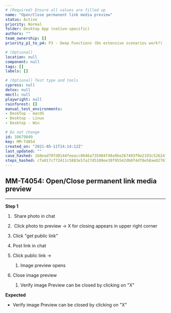 ```yaml
---
# (Required) Ensure all values are filled up
name: "Open/Close permanent link media preview"
status: Active
priority: Normal
folder: Desktop App (native-specific)
authors: ""
team_ownership: []
priority_p1_to_p4: P3 - Deep Functions (Do extensive scenarios work?)

# (Optional)
location: null
component: null
tags: []
labels: []

# (Optional) Test type and tools
cypress: null
detox: null
mmctl: null
playwright: null
rainforest: []
manual_test_environments: 
- Desktop - macOS
- Desktop - Linux
- Desktop - Win

# Do not change
id: 10679849
key: MM-T4054
created_on: "2021-05-11T14:14:12Z"
last_updated: ""
case_hashed: 1b0ead70fd0144feeacc8646a735904f48a9be267493f0e2193c52624f982adbf848c5ed27d61993676bb2c6fa942795
steps_hashed: cfa017cf72411c5883e5fa27d5100ee30f95542db0f4df8e58ae827670714ae22948cd45ee267dd1a288c1f2c530cf64
---
```


<!-- (Auto-generated) Based on frontmatter's "key" and "name" -->

## MM-T4054: Open/Close permanent link media preview

---

**Step 1**

1.  Share photo in chat

2.  Click photo to preview -> X for closing appears in upper right corner

3. Click "get public link"

4. Post link in chat

5. Click public link -> 

   1. Image preview opens

6. Close image preview

   1. Verify image Preview can be closed by clicking on "X"

**Expected**

- Verify image Preview can be closed by clicking on "X"

